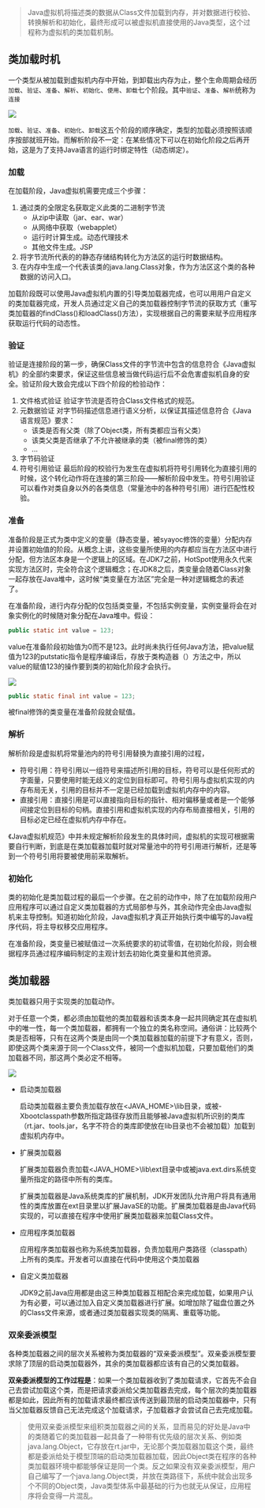 > Java虚拟机将描述类的数据从Class文件加载到内存，并对数据进行校验、转换解析和初始化，最终形成可以被虚拟机直接使用的Java类型，这个过程称为虚拟机的类加载机制。

## 类加载时机

一个类型从被加载到虚拟机内存中开始，到卸载出内存为止，整个生命周期会经历`加载`、`验证`、`准备`、`解析`、`初始化`、`使用`、`卸载`七个阶段。其中`验证`、`准备`、`解析`统称为`连接`

![](https://gitee.com/bravehui/PicGoPictureBed/raw/master/img/markmap/20210511191552.png)

`加载`、`验证`、`准备`、`初始化`、`卸载`这五个阶段的顺序确定，类型的加载必须按照该顺序按部就班开始。而解析阶段不一定：在某些情况下可以在初始化阶段之后再开始，这是为了支持Java语言的运行时绑定特性（动态绑定）。

### 加载

在加载阶段，Java虚拟机需要完成三个步骤：

1. 通过类的全限定名获取定义此类的二进制字节流
   - 从zip中读取（jar、ear、war）
   - 从网络中获取（webapplet）
   - 运行时计算生成。动态代理技术
   - 其他文件生成。JSP
2. 将字节流所代表的的静态存储结构转化为方法区的运行时数据结构。
3. 在内存中生成一个代表该类的java.lang.Class对象，作为方法区这个类的各种数据的访问入口。

加载阶段既可以使用Java虚拟机内置的引导类加载器完成，也可以用用户自定义的类加载器完成，开发人员通过定义自己的类加载器控制字节流的获取方式（重写类加载器的findClass()和loadClass()方法），实现根据自己的需要来赋予应用程序获取运行代码的动态性。

### 验证

验证是连接阶段的第一步，确保Class文件的字节流中包含的信息符合《Java虚拟机》的全部约束要求，保证这些信息被当做代码运行后不会危害虚拟机自身的安全。验证阶段大致会完成以下四个阶段的检验动作：

1. 文件格式验证
   验证字节流是否符合Class文件格式的规范。
2. 元数据验证
   对字节码描述信息进行语义分析，以保证其描述信息符合《Java语言规范》要求：
   - 该类是否有父类（除了Object类，所有类都应当有父类）
   - 该类父类是否继承了不允许被继承的类（被final修饰的类）
   - ...
3. 字节码验证
4. 符号引用验证
   最后阶段的校验行为发生在虚拟机将符号引用转化为直接引用的时候，这个转化动作将在连接的第三阶段——解析阶段中发生。符号引用验证可以看作对类自身以外的各类信息（常量池中的各种符号引用）进行匹配性校验。

### 准备

准备阶段是正式为类中定义的变量（静态变量，被syayoc修饰的变量）分配内存并设置初始值的阶段。从概念上讲，这些变量所使用的内存都应当在方法区中进行分配，但方法区本身是一个逻辑上的区域。在JDK7之前，HotSpot使用永久代来实现方法区时，完全符合这个逻辑概念；在JDK8之后，类变量会随着Class对象一起存放在Java堆中，这时候“类变量在方法区”完全是一种对逻辑概念的表述了。

在准备阶段，进行内存分配的仅包括类变量，不包括实例变量，实例变量将会在对象实例化的时候随对象分配在Java堆中。假设：

```java
public static int value = 123;
```

value在准备阶段初始值为0而不是123。此时尚未执行任何Java方法，把value赋值为123的putstatic指令是程序编译后，存放于类构造器<clinit>（）方法之中，所以value的赋值123的操作要到类的初始化阶段才会执行。

![](https://gitee.com/bravehui/PicGoPictureBed/raw/master/img/markmap/20210511200830.png)

```java
public static final int value = 123;
```

被final修饰的类变量在准备阶段就会赋值。

### 解析

解析阶段是虚拟机将常量池内的符号引用替换为直接引用的过程，

- 符号引用：符号引用以一组符号来描述所引用的目标，符号可以是任何形式的字面量，只要使用时能无歧义的定位到目标即可。符号引用与虚拟机实现的内存布局无关，引用的目标并不一定是已经加载到虚拟机内存中的内容。
- 直接引用：直接引用是可以直接指向目标的指针、相对偏移量或者是一个能够间接定位到目标的句柄。直接引用和虚拟机实现的内存布局直接相关，引用的目标必定已经在虚拟机内存中存在。

《Java虚拟机规范》中并未规定解析阶段发生的具体时间，虚拟机的实现可根据需要自行判断，到底是在类加载器加载时就对常量池中的符号引用进行解析，还是等到一个符号引用将要被使用前采取解析。

### 初始化

类的初始化是类加载过程的最后一个步骤。在之前的动作中，除了在加载阶段用户应用程序可以通过自定义类加载器的方式局部参与外，其余动作完全由Java虚拟机来主导控制。知道初始化阶段，Java虚拟机才真正开始执行类中编写的Java程序代码，将主导权移交应用程序。

在准备阶段，类变量已被赋值过一次系统要求的初试零值，在初始化阶段，则会根据程序员通过程序编码制定的主观计划去初始化类变量和其他资源。

## 类加载器

类加载器只用于实现类的加载动作。

对于任意一个类，都必须由加载他的类加载器和该类本身一起共同确定其在虚拟机中的唯一性，每一个类加载器，都拥有一个独立的类名称空间。通俗讲：比较两个类是否相等，只有在这两个类是由同一个类加载器加载的前提下才有意义，否则，即使这两个类来源于同一个Class文件，被同一个虚拟机加载，只要加载他们的类加载器不同，那这两个类必定不相等。

![](https://gitee.com/bravehui/PicGoPictureBed/raw/master/img/markmap/20210511202544.png)

- 启动类加载器

  启动类加载器主要负责加载存放在<JAVA_HOME>\lib目录，或被-Xbootclasspath参数所指定路径存放而且能够被Java虚拟机所识别的类库（rt.jar、tools.jar，名字不符合的类库即使放在lib目录也不会被加载）加载到虚拟机内存中。

- 扩展类加载器

  扩展类加载器负责加载<JAVA_HOME>\lib\ext目录中或被java.ext.dirs系统变量所指定的路径中所有的类库。

  扩展类加载器是Java系统类库的扩展机制，JDK开发团队允许用户将具有通用性的类库放置在ext目录里以扩展JavaSE的功能。扩展类加载器是由Java代码实现的，可以直接在程序中使用扩展类加载器来加载Class文件。

- 应用程序类加载器

  应用程序类加载器也称为系统类加载器，负责加载用户类路径（classpath）上所有的类库。开发者可以直接在代码中使用这个类加载器

- 自定义类加载器

  JDK9之前Java应用都是由这三种类加载器互相配合来完成加载，如果用户认为有必要，可以通过加入自定义类加载器进行扩展。如增加除了磁盘位置之外的Class文件来源，或者通过类加载器实现类的隔离、重载等功能。

### 双亲委派模型

各种类加载器之间的层次关系被称为类加载器的“双亲委派模型”。双亲委派模型要求除了顶层的启动类加载器外，其余的类加载器都应该有自己的父类加载器。

**双亲委派模型的工作过程是**：如果一个类加载器收到了类加载请求，它首先不会自己去尝试加载这个类，而是把请求委派给父类加载器去完成，每个层次的类加载器都是如此，因此所有的加载请求最终都应该传送到最顶层的启动类加载器中，只有当父加载器反馈自己无法完成这个加载请求，子加载器才会尝试自己去完成加载。

> 使用双亲委派模型来组积类加载器之间的关系，显而易见的好处是Java中的类随着它的类加载器一起具备了一种带有优先级的层次关系、例如类java.lang.Object，它存放在rt.jar中，无论那个类加载器加载这个类，最终都是委派给处于模型顶端的启动类加载器加载，因此Object类在程序的各种类加载器环境中都能够保证是同一个类。反之如果没有双亲委派模型，用户自己编写了一个java.lang.Object类，并放在类路径下，系统中就会出现多个不同的Object类，Java类型体系中最基础的行为也就无从保证，应用程序将会变得一片混乱。